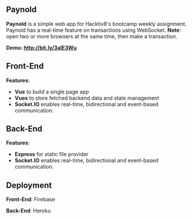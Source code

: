 ## Paynold

**Paynold** is a simple web app for Hacktiv8's bootcamp weekly assignment. Paynold has a real-time feature on transactions using WebSocket. 
**Note**: open two or more browsers at the same time, then make a transaction.

**Demo: http://bit.ly/3alE3Wu**



## Front-End

**Features:**

- **Vue** to build a single page app
- **Vuex** to store fetched backend data and state management
- **Socket.IO** enables real-time, bidirectional and event-based communication.

## Back-End

**Features**:

- **Express** for static file provider
- **Socket.IO** enables real-time, bidirectional and event-based communication.

## Deployment

**Front-End**: Firebase

**Back-End**: Heroku
